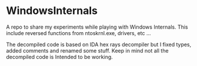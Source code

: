 # WindowsInternals 
A repo to share my experiments while playing with Windows Internals. This include reversed functions from ntoskrnl.exe, drivers, etc ...  

The decompiled code is based on IDA hex rays decompiler but I fixed types, added comments and renamed some stuff. Keep in mind not all the decompiled code is Intended to be working. 
